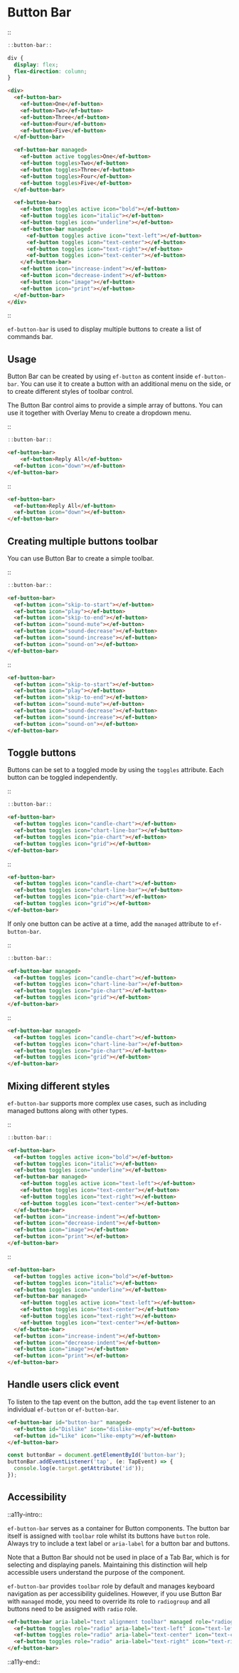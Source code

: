 <!--
type: page
title: Button Bar
location: ./elements/button-bar
language_tabs: ["javascript","typescript"]
layout: default
-->

# Button Bar

::
```javascript
::button-bar::
```
```css
div {
  display: flex;
  flex-direction: column;
}
```
```html
<div>
  <ef-button-bar>
    <ef-button>One</ef-button>
    <ef-button>Two</ef-button>
    <ef-button>Three</ef-button>
    <ef-button>Four</ef-button>
    <ef-button>Five</ef-button>
  </ef-button-bar>

  <ef-button-bar managed>
    <ef-button active toggles>One</ef-button>
    <ef-button toggles>Two</ef-button>
    <ef-button toggles>Three</ef-button>
    <ef-button toggles>Four</ef-button>
    <ef-button toggles>Five</ef-button>
  </ef-button-bar>

  <ef-button-bar>
    <ef-button toggles active icon="bold"></ef-button>
    <ef-button toggles icon="italic"></ef-button>
    <ef-button toggles icon="underline"></ef-button>
    <ef-button-bar managed>
      <ef-button toggles active icon="text-left"></ef-button>
      <ef-button toggles icon="text-center"></ef-button>
      <ef-button toggles icon="text-right"></ef-button>
      <ef-button toggles icon="text-center"></ef-button>
    </ef-button-bar>
    <ef-button icon="increase-indent"></ef-button>
    <ef-button icon="decrease-indent"></ef-button>
    <ef-button icon="image"></ef-button>
    <ef-button icon="print"></ef-button>
  </ef-button-bar>
</div>
```
::

`ef-button-bar` is used to display multiple buttons to create a list of commands bar.

## Usage
Button Bar can be created by using `ef-button` as content inside `ef-button-bar`. You can use it to create a button with an additional menu on the side, or to create different styles of toolbar control.

The Button Bar control aims to provide a simple array of buttons. You can use it together with Overlay Menu to create a dropdown menu.

::
```javascript
::button-bar::
```
```html
<ef-button-bar>
	<ef-button>Reply All</ef-button>
  <ef-button icon="down"></ef-button>
</ef-button-bar>
```
::

```html
<ef-button-bar>
  <ef-button>Reply All</ef-button>
  <ef-button icon="down"></ef-button>
</ef-button-bar>
```

## Creating multiple buttons toolbar
You can use Button Bar to create a simple toolbar.

::
```javascript
::button-bar::
```
```html
<ef-button-bar>
  <ef-button icon="skip-to-start"></ef-button>
  <ef-button icon="play"></ef-button>
  <ef-button icon="skip-to-end"></ef-button>
  <ef-button icon="sound-mute"></ef-button>
  <ef-button icon="sound-decrease"></ef-button>
  <ef-button icon="sound-increase"></ef-button>
  <ef-button icon="sound-on"></ef-button>
</ef-button-bar>
```
::

```html
<ef-button-bar>
  <ef-button icon="skip-to-start"></ef-button>
  <ef-button icon="play"></ef-button>
  <ef-button icon="skip-to-end"></ef-button>
  <ef-button icon="sound-mute"></ef-button>
  <ef-button icon="sound-decrease"></ef-button>
  <ef-button icon="sound-increase"></ef-button>
  <ef-button icon="sound-on"></ef-button>
</ef-button-bar>
```

## Toggle buttons
Buttons can be set to a toggled mode by using the `toggles` attribute. Each button can be toggled independently.

::
```javascript
::button-bar::
```
```html
<ef-button-bar>
  <ef-button toggles icon="candle-chart"></ef-button>
  <ef-button toggles icon="chart-line-bar"></ef-button>
  <ef-button toggles icon="pie-chart"></ef-button>
  <ef-button toggles icon="grid"></ef-button>
</ef-button-bar>
```
::

```html
<ef-button-bar>
  <ef-button toggles icon="candle-chart"></ef-button>
  <ef-button toggles icon="chart-line-bar"></ef-button>
  <ef-button toggles icon="pie-chart"></ef-button>
  <ef-button toggles icon="grid"></ef-button>
</ef-button-bar>
```

If only one button can be active at a time, add the `managed` attribute to `ef-button-bar`.

::
```javascript
::button-bar::
```
```html
<ef-button-bar managed>
  <ef-button toggles icon="candle-chart"></ef-button>
  <ef-button toggles icon="chart-line-bar"></ef-button>
  <ef-button toggles icon="pie-chart"></ef-button>
  <ef-button toggles icon="grid"></ef-button>
</ef-button-bar>
```
::

```html
<ef-button-bar managed>
  <ef-button toggles icon="candle-chart"></ef-button>
  <ef-button toggles icon="chart-line-bar"></ef-button>
  <ef-button toggles icon="pie-chart"></ef-button>
  <ef-button toggles icon="grid"></ef-button>
</ef-button-bar>
```

## Mixing different styles
`ef-button-bar` supports more complex use cases, such as including managed buttons along with other types.

::
```javascript
::button-bar::
```
```html
<ef-button-bar>
  <ef-button toggles active icon="bold"></ef-button>
  <ef-button toggles icon="italic"></ef-button>
  <ef-button toggles icon="underline"></ef-button>
  <ef-button-bar managed>
    <ef-button toggles active icon="text-left"></ef-button>
    <ef-button toggles icon="text-center"></ef-button>
    <ef-button toggles icon="text-right"></ef-button>
    <ef-button toggles icon="text-center"></ef-button>
  </ef-button-bar>
  <ef-button icon="increase-indent"></ef-button>
  <ef-button icon="decrease-indent"></ef-button>
  <ef-button icon="image"></ef-button>
  <ef-button icon="print"></ef-button>
</ef-button-bar>
```
::

```html
<ef-button-bar>
  <ef-button toggles active icon="bold"></ef-button>
  <ef-button toggles icon="italic"></ef-button>
  <ef-button toggles icon="underline"></ef-button>
  <ef-button-bar managed>
    <ef-button toggles active icon="text-left"></ef-button>
    <ef-button toggles icon="text-center"></ef-button>
    <ef-button toggles icon="text-right"></ef-button>
    <ef-button toggles icon="text-center"></ef-button>
  </ef-button-bar>
  <ef-button icon="increase-indent"></ef-button>
  <ef-button icon="decrease-indent"></ef-button>
  <ef-button icon="image"></ef-button>
  <ef-button icon="print"></ef-button>
</ef-button-bar>
```

## Handle users click event
To listen to the tap event on the button, add the `tap` event listener to an individual `ef-button` or `ef-button-bar`.

```html
<ef-button-bar id="button-bar" managed>
  <ef-button id="Dislike" icon="dislike-empty"></ef-button>
  <ef-button id="Like" icon="like-empty"></ef-button>
</ef-button-bar>
```
```typescript
const buttonBar = document.getElementById('button-bar');
buttonBar.addEventListener('tap', (e: TapEvent) => {
  console.log(e.target.getAttribute('id'));
});
```

## Accessibility
::a11y-intro::

`ef-button-bar` serves as a container for Button components. The button bar itself is assigned with `toolbar` role whilst its buttons have `button` role. Always try to include a text label or `aria-label` for a button bar and buttons.

Note that a Button Bar should not be used in place of a Tab Bar, which is for selecting and displaying panels. Maintaining this distinction will help accessible users understand the purpose of the component.

`ef-button-bar` provides `toolbar` role by default and manages keyboard navigation as per accessibility guidelines. However, if you use Button Bar with `managed` mode, you need to override its role to `radiogroup` and all buttons need to be assigned with `radio` role.

```html
<ef-button-bar aria-label="text alignment toolbar" managed role="radiogroup">
  <ef-button toggles role="radio" aria-label="text-left" icon="text-left"></ef-button>
  <ef-button toggles role="radio" aria-label="text-center" icon="text-center"></ef-button>
  <ef-button toggles role="radio" aria-label="text-right" icon="text-right"></ef-button>
</ef-button-bar>
```

::a11y-end::
